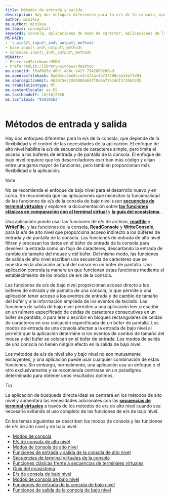 ```yaml
---
title: Métodos de entrada y salida
description: Hay dos enfoques diferentes para la e/s de la consola, que depende de la flexibilidad y el control de las necesidades de la aplicación.
author: miniksa
ms.author: miniksa
ms.topic: conceptual
keywords: consola, aplicaciones de modo de carácter, aplicaciones de línea de comandos, aplicaciones de terminal, API de consola
MS-HAID:
- '\_win32\_input\_and\_output\_methods'
- base.input\_and\_output\_methods
- consoles.input\_and\_output\_methods
MSHAttr:
- PreferredSiteName:MSDN
- PreferredLib:/library/windows/desktop
ms.assetid: 55a86d5d-d0b1-4d0c-b42f-7342809289ad
ms.openlocfilehash: 8ad03cc2be8cce2c174ac4a72f700cbb31b7fd94
ms.sourcegitcommit: 463975e71920908a6bff9a6a7291ddf3736652d5
ms.translationtype: MT
ms.contentlocale: es-ES
ms.lasthandoff: 10/30/2020
ms.locfileid: "93039563"
---
```

# <a name="input-and-output-methods"></a>Métodos de entrada y salida

Hay dos enfoques diferentes para la e/s de la consola, que depende de la flexibilidad y el control de las necesidades de la aplicación. El enfoque de alto nivel habilita la e/s de secuencia de caracteres simple, pero limita el acceso a los búferes de entrada y de pantalla de la consola. El enfoque de bajo nivel requiere que los desarrolladores escriban más código y elijan entre una gama mayor de funciones, pero también proporcionan más flexibilidad a la aplicación.

> [!NOTE]
> No se recomienda el enfoque de bajo nivel para el desarrollo nuevo y en curso. Se recomienda que las aplicaciones que necesitan la funcionalidad de las funciones de e/s de la consola de bajo nivel usen **[secuencias de terminal virtuales](console-virtual-terminal-sequences.md)** y exploren la documentación sobre **[las funciones clásicas en comparación con el terminal virtual](classic-vs-vt.md)** y **[la guía del ecosistema](ecosystem-roadmap.md)** .

Una aplicación puede usar las funciones de e/s de archivo, [**readfile**](https://msdn.microsoft.com/library/windows/desktop/aa365467) y [**WriteFile**](https://msdn.microsoft.com/library/windows/desktop/aa365747), y las funciones de la consola, [**ReadConsole**](readconsole.md) y [**WriteConsole**](writeconsole.md), para la e/s de alto nivel que proporciona acceso indirecto a los búferes de entrada y de pantalla de la consola. Las funciones de entrada de alto nivel filtran y procesan los datos en el búfer de entrada de la consola para devolver la entrada como un flujo de caracteres, descartando la entrada de cambio de tamaño del mouse y del búfer. Del mismo modo, las funciones de salida de alto nivel escriben una secuencia de caracteres que se muestra en la ubicación actual del cursor en un búfer de pantalla. Una aplicación controla la manera en que funcionan estas funciones mediante el establecimiento de los modos de e/s de la consola.

Las funciones de e/s de bajo nivel proporcionan acceso directo a los búferes de entrada y de pantalla de una consola, lo que permite a una aplicación tener acceso a los eventos de entrada y de cambio de tamaño del búfer y a la información ampliada de los eventos de teclado. Las funciones de salida de bajo nivel permiten a una aplicación leer o escribir en un número especificado de celdas de caracteres consecutivas en un búfer de pantalla, o para leer o escribir en bloques rectangulares de celdas de caracteres en una ubicación especificada de un búfer de pantalla. Los modos de entrada de una consola afectan a la entrada de bajo nivel al permitir que la aplicación determine si los eventos de cambio de tamaño del mouse y del búfer se colocan en el búfer de entrada. Los modos de salida de una consola no tienen ningún efecto en la salida de bajo nivel.

Los métodos de e/s de nivel alto y bajo nivel no son mutuamente excluyentes, y una aplicación puede usar cualquier combinación de estas funciones. Sin embargo, normalmente, una aplicación usa un enfoque o el otro exclusivamente y se recomienda centrarse en un paradigma determinado para obtener unos resultados óptimos.

> [!TIP]
> La aplicación de búsqueda directa ideal se centrará en los métodos de alto nivel y aumentará las necesidades adicionales con las **[secuencias de terminal virtuales](console-virtual-terminal-sequences.md)** a través de los métodos de e/s de alto nivel cuando sea necesario evitando el uso completo de las funciones de e/s de bajo nivel.

En los temas siguientes se describen los modos de consola y las funciones de e/s de alto nivel y de bajo nivel.

- [Modos de consola](console-modes.md)
- [E/s de consola de alto nivel](high-level-console-i-o.md)
- [Modos de consola de alto nivel](high-level-console-modes.md)
- [Funciones de entrada y salida de la consola de alto nivel](high-level-console-input-and-output-functions.md)
- [Secuencias de terminal virtuales de la consola](console-virtual-terminal-sequences.md)
- [Funciones clásicas frente a secuencias de terminales virtuales](classic-vs-vt.md)
- [Guía del ecosistema](ecosystem-roadmap.md)
- [E/s de consola de bajo nivel](low-level-console-i-o.md)
- [Modos de consola de bajo nivel](low-level-console-modes.md)
- [Funciones de entrada de la consola de bajo nivel](low-level-console-input-functions.md)
- [Funciones de salida de la consola de bajo nivel](low-level-console-output-functions.md)
